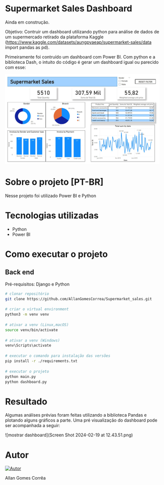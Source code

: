 # Supermarket Sales Dashboard

Ainda em construção.

Objetivo: Contruir um dashboard utilizando python para análise de dados de um supermercado retirado da plataforma Kaggle (https://www.kaggle.com/datasets/aungpyaeap/supermarket-sales/data
import pandas as pd).

Primeiramente foi contruído um dashboard com Power BI. Com python e a biblioteca Dash, o intuito do código é gerar um dashboard igual ou parecido com esse:

![Dashboard Power BI](supermarket_sales.JPG)

# Sobre o projeto [PT-BR]

Nesse projeto foi utilizado Power BI e Python

# Tecnologias utilizadas

- Python
- Power BI

# Como executar o projeto

## Back end
Pré-requisitos: Django e Python

```bash
# clonar repositório
git clone https://github.com/AllanGomesCorrea/Supermarket_sales.git

# criar o virtual environment
python3 -m venv venv

# ativar a venv (Linux,macOS)
source venv/bin/activate

# ativar a venv (Windows)
venv\Scripts\activate

# executar o comando para instalação das versões
pip install -r ./requirements.txt

# executar o projeto
python main.py
python dashboard.py
```

# Resultado

Algumas análises prévias foram feitas utilizando a biblioteca Pandas e plotando alguns gráficos a parte. Uma pré visualização do dashboard pode ser acompanhada a seguir:

![mostrar dashboard](Screen Shot 2024-02-19 at 12.43.51.png)

# Autor

[![Autor](https://img.shields.io/badge/LinkedIn-0077B5?style=for-the-badge&logo=linkedin&logoColor=white)](https://www.linkedin.com/in/allancorrea/)

Allan Gomes Corrêa
